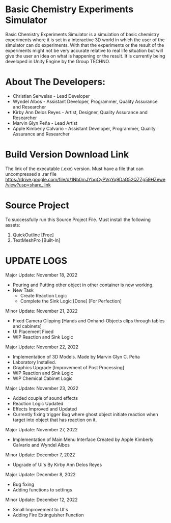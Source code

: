 # Basic Chemistry Experiments Simulator

Basic Chemistry Experiments Simulator is a simulation of basic chemistry experiments where it is set in a interactive 3D world in which the user of the simulator can do experiments. With that the experiments or the result of the experiments might not be very accurate relative to real life situation but will give the user an idea on what is happening or the result. It is currently being developed in Unity Engine by the Group TECHNO.

# About The Developers:
  - Christian Serwelas            - Lead Developer
  - Wyndel Albos                  - Assistant Developer, Programmer, Quality Assurance and Researcher
  - Kirby Ann Delos Reyes         - Artist, Designer, Quality Assurance and Researcher
  - Marvin Glyn Peña              - Lead Artist
  - Apple Kimberly Calvario       - Assistant Developer, Programmer, Quality Assurance and Researcher

# Build Version Download Link
The link of the executable (.exe) version. Must have a file that can uncompressed a .rar file
https://drive.google.com/file/d/1Nb0mJYbqCyPVqYq9DaG52QZZg59HZewe/view?usp=share_link

# Source Project
To successfully run this Source Project File. Must install the following assets:
1. QuickOutline [Free]
2. TextMeshPro [Built-In]

# UPDATE LOGS

Major Update: November 18, 2022
  - Pouring and Putting other object in other container is now working.
  - New Task
       - Create Reaction Logic
       - Complete the Sink Logic [Done] [For Perfection]

Minor Update: November 21, 2022
  - Fixed Camera Clipping [Hands and Onhand-Objects clips through tables and cabinets] 
  - UI Placement Fixed
  - WIP Reaction and Sink Logic
 
Major Update: November 22, 2022
  - Implementation of 3D Models. Made by Marvin Glyn C. Peña 
  - Laboratory Installed.
  - Graphics Upgrade [Improvement of Post Processing]
  - WIP Reaction and Sink Logic
  - WIP Chemical Cabinet Logic

Major Update: November 23, 2022
  - Added couple of sound effects
  - Reaction Logic Updated
  - Effects Improved and Updated
  - Currently fixing trigger Bug where ghost object initiate reaction when target into object that has reaction on it.
  
Major Update: November 27, 2022
  - Implementation of Main Menu Interface Created by Apple Kimberly Calvario and Wyndel Albos
  
Minor Update: December 7, 2022
  - Upgrade of UI's By Kirby Ann Delos Reyes
  
Major Update: December 8, 2022
  - Bug fixing
  - Adding functions to settings
  
Minor Update: December 12, 2022
  - Small Improvement to UI's
  - Adding Fire Extinguisher Function
